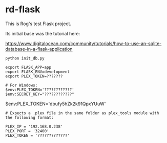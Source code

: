 # rd-flask

This is Rog's test Flask project.

Its initial base was the tutorial here: 

https://www.digitalocean.com/community/tutorials/how-to-use-an-sqlite-database-in-a-flask-application


```
python init_db.py

export FLASK_APP=app
export FLASK_ENV=development
export PLEX_TOKEN=???????

# For Windows:
$env:PLEX_TOKEN='????????????'
$env:SECRET_KEY="????????????"
```

$env:PLEX_TOKEN='dbufy5hZk2k91QpxYUuW'

```
# Expects a .plex file in the same folder as plex_tools module with the following format:

PLEX_IP = '192.168.0.238'
PLEX_PORT = '32400'
PLEX_TOKEN = '?????????????'
```
